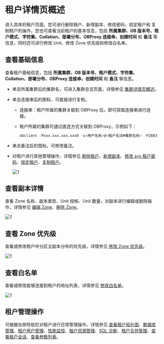 # 租户详情页概述

进入具体的租户页面，您可进行删除租户、新增副本、修改密码、锁定租户和 复制租户的操作。您也可查看当前租户的基本信息，包括 **所属集群、OB 版本号、租户模式、字符集、Collation、部署分布、OBProxy 连接串、创建时间** 和 **备注** 等信息，同时还可进行修改 Unit、修改 Zone 优先级和修改白名单。

## 查看基础信息

查看租户基础信息，包括 **所属集群、OB 版本号、租户模式、字符集、Collation、部署分布、OBProxy 连接串、创建时间** 和 **备注** 等信息。

* 单击所属集群后的集群名，可进入集群总览页面，详情参见 [集群详情页概述](../1.cluster-features-1/3.overview-of-the-cluster-details-page.md)。

* 单击连接串后的图标，可直接进行复制。

  * 连接串：租户所属的集群关联到 OBProxy 后，即可获取连接串进行连接。

  * 租户所属的集群可通过直连方式关联到 OBProxy，示例如下：

    ```sql
    obclient -Pxxx.xxx.xxx.xxx0 -u<用户名称>@<租户名词#集群名称> -P2883 -p****** -c -A sys
    ```

* 单击备注后的图标，可修改备注。

* 对租户进行其他管理操作，详情参见 [删除租户](../../5.tenant-functions/2.manage-basic-tenant-operations/5.delete-a-tenant.md)、[新增副本](../../5.tenant-functions/2.manage-basic-tenant-operations/6.add-copy.md)、[修改 sys 租户密码](../../5.tenant-functions/2.manage-basic-tenant-operations/7.change-the-sysy-tenant-password.md)、[锁定租户](../../5.tenant-functions/2.manage-basic-tenant-operations/3.locked-tenants.md)、[复制租户](../../5.tenant-functions/2.manage-basic-tenant-operations/4.replication-tenant.md)。
  
  ![1](https://obbusiness-private.oss-cn-shanghai.aliyuncs.com/doc/img/ocp/%E7%A7%9F%E6%88%B7%E8%AF%A6%E6%83%85.png)

## 查看副本详情

查看 Zone 名称、副本类型、Unit 规格、Unit 数量，对副本进行编辑或删除操作，详情参见 [编辑 Zone](../../5.tenant-functions/2.manage-basic-tenant-operations/8.edit-a-zone.md)、[删除 Zone](../../5.tenant-functions/2.manage-basic-tenant-operations/9.delete-a-replica-of-a-tenant-in-a-private-zone.md)。

![1](https://help-static-aliyun-doc.aliyuncs.com/assets/img/zh-CN/5547730261/p265480.png)

## 查看 Zone 优先级

查看或修改租户中分区主副本分布的优先级，详情参见 [修改 Zone 优先级](../../5.tenant-functions/2.manage-basic-tenant-operations/10.modify-a-zone-priority.md)。

![1](https://help-static-aliyun-doc.aliyuncs.com/assets/img/zh-CN/5547730261/p265481.png)

## 查看白名单

查看或修改能够连接到租户的地址列表，详情参见 [修改白名单](../../5.tenant-functions/2.manage-basic-tenant-operations/11.modify-whitelist.md)。

![1](https://help-static-aliyun-doc.aliyuncs.com/assets/img/zh-CN/5547730261/p265484.png)

## 租户管理操作

可根据左侧导航栏对租户进行日常管理操作，详情参见 [查看租户拓扑图](../../5.tenant-functions/3.view-the-tenant-topology-1.md)、[数据库管理](../../5.tenant-functions/4.database-management.md)、[租户用户管理](../../5.tenant-functions/5.user-management-under-a-mysqL-tenant.md)、[性能监控](../../5.tenant-functions/7.performance-monitoring.md)、[租户资源管理](../../5.tenant-functions/8.tenant-resource-management.md)、[SQL 诊断](../../5.tenant-functions/9.sql-diagnostics/1.topsql-diagnostics.md)、[租户合并管理](../../5.tenant-functions/10.merge-management/1.manage-merge-configuration.md)、[查看租户会话](../../5.tenant-functions/12.session-management/1.view-tenant-sessions-1.md)、[查看参数列表](../../5.tenant-functions/13.parameters/1.view-the-parameter-list-3.md)。
